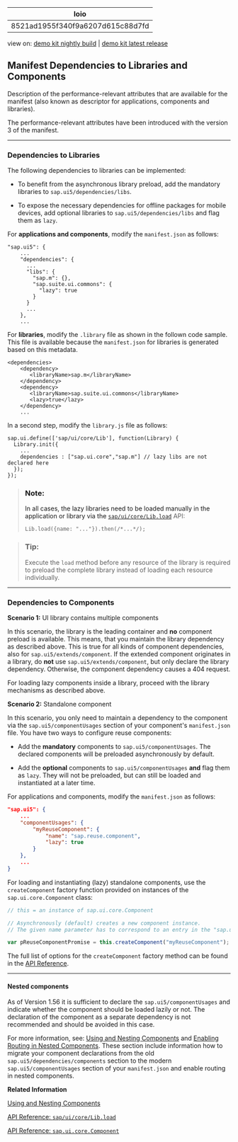 <!-- loio8521ad1955f340f9a6207d615c88d7fd -->

| loio |
| -----|
| 8521ad1955f340f9a6207d615c88d7fd |

<div id="loio">

view on: [demo kit nightly build](https://sdk.openui5.org/nightly/#/topic/8521ad1955f340f9a6207d615c88d7fd) | [demo kit latest release](https://sdk.openui5.org/topic/8521ad1955f340f9a6207d615c88d7fd)</div>

## Manifest Dependencies to Libraries and Components

Description of the performance-relevant attributes that are available for the manifest \(also known as descriptor for applications, components and libraries\).

The performance-relevant attributes have been introduced with the version 3 of the manifest.

***

<a name="loio8521ad1955f340f9a6207d615c88d7fd__section_DEPLIB"/>

### Dependencies to Libraries

The following dependencies to libraries can be implemented:

-   To benefit from the asynchronous library preload, add the mandatory libraries to `sap.ui5/dependencies/libs`.

-   To expose the necessary dependencies for offline packages for mobile devices, add optional libraries to `sap.ui5/dependencies/libs` and flag them as `lazy`.


For **applications and components**, modify the `manifest.json` as follows:

```
"sap.ui5": {
    ...
    "dependencies": {
      ...
      "libs": {
        "sap.m": {},
        "sap.suite.ui.commons": {
          "lazy": true
        }
      }
      ...
    },
    ...

```

For **libraries**, modify the `.library` file as shown in the follown code sample. This file is available because the `manifest.json` for libraries is generated based on this metadata.

```
<dependencies>
    <dependency>
       <libraryName>sap.m</libraryName>
    </dependency>
    <dependency>
       <libraryName>sap.suite.ui.commons</libraryName>
       <lazy>true</lazy>
    </dependency>
    ...
```

In a second step, modify the `library.js` file as follows:

```
sap.ui.define(['sap/ui/core/Lib'], function(Library) {
  Library.init({
    ...
    dependencies : ["sap.ui.core","sap.m"] // lazy libs are not declared here
  });
});
```

> ### Note:  
> In all cases, the lazy libraries need to be loaded manually in the application or library via the [`sap/ui/core/Lib.load`](https://sdk.openui5.org/api/sap.ui.core.Lib%23methods/sap.ui.core.Lib.load) API:
> 
> ```
> Lib.load({name: "..."}).then(/*...*/);
> ```

> ### Tip:  
> Execute the `load` method before any resource of the library is required to preload the complete library instead of loading each resource individually.

***

<a name="loio8521ad1955f340f9a6207d615c88d7fd__section_qkj_sdf_3mb"/>

### Dependencies to Components

**Scenario 1:** UI library contains multiple components

In this scenario, the library is the leading container and **no** component preload is available. This means, that you maintain the library dependency as described above. This is true for all kinds of component dependencies, also for `sap.ui5/extends/component`. If the extended component originates in a library, do **not** use `sap.ui5/extends/component`, but only declare the library dependency. Otherwise, the component dependency causes a 404 request.

For loading lazy components inside a library, proceed with the library mechanisms as described above.

**Scenario 2:** Standalone component

In this scenario, you only need to maintain a dependency to the component via the `sap.ui5/componentUsages` section of your component's `manifest.json` file. You have two ways to configure reuse components:

-   Add the **mandatory** components to `sap.ui5/componentUsages`. The declared components will be preloaded asynchronously by default.

-   Add the **optional** components to `sap.ui5/componentUsages` **and** flag them as `lazy`. They will not be preloaded, but can still be loaded and instantiated at a later time.


For applications and components, modify the `manifest.json` as follows:

```json
"sap.ui5": {
	...
	"componentUsages": {
		"myReuseComponent": {
			"name": "sap.reuse.component",
			"lazy": true
		}
	},
	...
}
```

For loading and instantiating \(lazy\) standalone components, use the `createComponent` factory function provided on instances of the `sap.ui.core.Component` class:

```js
// this = an instance of sap.ui.core.Component

// Asynchronously (default) creates a new component instance.
// The given name parameter has to correspond to an entry in the "sap.ui5/componentUsages" section of the manifest.json.

var pReuseComponentPromise = this.createComponent("myReuseComponent");


```

The full list of options for the `createComponent` factory method can be found in the [API Reference](https://sdk.openui5.org/api/sap.ui.core.Component%23methods/createComponent). 

***

#### Nested components

As of Version 1.56 it is sufficient to declare the `sap.ui5/componentUsages` and indicate whether the component should be loaded lazily or not. The declaration of the component as a separate dependency is not recommended and should be avoided in this case.

For more information, see: [Using and Nesting Components](Using_and_Nesting_Components_346599f.md) and [Enabling Routing in Nested Components](Enabling_Routing_in_Nested_Components_fb19f50.md). These section include information how to migrate your component declarations from the old `sap.ui5/dependencies/components` section to the modern `sap.ui5/componentUsages` section of your `manifest.json` and enable routing in nested components.

**Related Information**  


[Using and Nesting Components](Using_and_Nesting_Components_346599f.md "You can use a ComponentContainer to wrap a UIComponent and reuse it anywhere within the OpenUI5 control tree. With the ComponentContainer you can nest components inside other components.")

[API Reference: `sap/ui/core/Lib.load`](https://sdk.openui5.org/api/sap.ui.core.Lib%23methods/sap.ui.core.Lib.load)

[API Reference: `sap.ui.core.Component`](https://sdk.openui5.org/api/sap.ui.core.Component)

